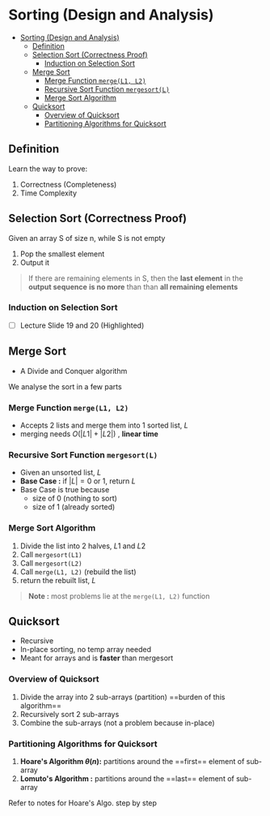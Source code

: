 # Sorting (Design and Analysis)

- [Sorting (Design and Analysis)](#sorting-design-and-analysis)
  - [Definition](#definition)
  - [Selection Sort (Correctness Proof)](#selection-sort-correctness-proof)
    - [Induction on Selection Sort](#induction-on-selection-sort)
  - [Merge Sort](#merge-sort)
    - [Merge Function `merge(L1, L2)`](#merge-function-mergel1-l2)
    - [Recursive Sort Function `mergesort(L)`](#recursive-sort-function-mergesortl)
    - [Merge Sort Algorithm](#merge-sort-algorithm)
  - [Quicksort](#quicksort)
    - [Overview of Quicksort](#overview-of-quicksort)
    - [Partitioning Algorithms for Quicksort](#partitioning-algorithms-for-quicksort)

## Definition

Learn the way to prove:

1. Correctness (Completeness)
2. Time Complexity

## Selection Sort (Correctness Proof)

Given an array S of size n, while S is not empty

1. Pop the smallest element
2. Output it

> If there are remaining elements in S, then the **last element** in the **output sequence** **is no more** than than **all remaining elements**

### Induction on Selection Sort

- [ ] Lecture Slide 19 and 20 (Highlighted)

## Merge Sort

- A Divide and Conquer algorithm

We analyse the sort in a few parts

### Merge Function `merge(L1, L2)`

- Accepts 2 lists and merge them into 1 sorted list, $L$
- merging needs $O(|L1| + |L2|)$ , **linear time**

### Recursive Sort Function `mergesort(L)`

- Given an unsorted list, $L$
- **Base Case :** if $|L| = 0$ or $1$, return $L$
- Base Case is true because
  - size of 0 (nothing to sort)
  - size of 1 (already sorted)

### Merge Sort Algorithm

1. Divide the list into 2 halves, $L1$ and $L2$
2. Call `mergesort(L1)`
3. Call `mergesort(L2)`
4. Call `merge(L1, L2)` (rebuild the list)
5. return the rebuilt list, $L$

> **Note :** most problems lie at the `merge(L1, L2)` function

## Quicksort

- Recursive
- In-place sorting, no temp array needed
- Meant for arrays and is **faster** than mergesort

### Overview of Quicksort

1. Divide the array into 2 sub-arrays (partition) ==burden of this algorithm==
2. Recursively sort 2 sub-arrays
3. Combine the sub-arrays (not a problem because in-place)

### Partitioning Algorithms for Quicksort

1. **Hoare's Algorithm $\theta(n)$:** partitions around the ==first== element of sub-array
2. **Lomuto's Algorithm :** partitions around the ==last== element of sub-array

Refer to notes for Hoare's Algo. step by step